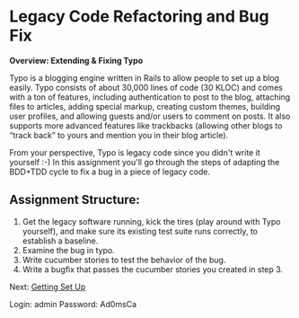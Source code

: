 # Legacy Code Refactoring and Bug Fix

**Overview: Extending & Fixing Typo**

Typo is a blogging engine written in Rails to allow people to set up a blog easily.  Typo consists of about 30,000 lines of code (30 KLOC) and comes with a ton of features, including authentication to post to the blog, attaching files to articles, adding special markup, creating custom themes, building user profiles, and allowing guests and/or users to comment on posts.  It also supports more advanced features like trackbacks (allowing other blogs to “track back” to yours and mention you in their blog article).

From your perspective, Typo is legacy code since you didn't write it yourself :-)  In this assignment you'll go through the steps of adapting the BDD+TDD cycle to fix a bug in a piece of legacy code.

Assignment Structure:
--------------------
 
1. Get the legacy software running, kick the tires (play around with Typo yourself), and make sure its existing test suite runs correctly, to establish a baseline.
2. Examine the bug in typo.
3. Write cucumber stories to test the behavior of the bug.
4. Write a bugfix that passes the cucumber stories you created in step 3.

Next: [Getting Set Up](getting_set_up.md)

Login: admin
Password: Ad0msCa